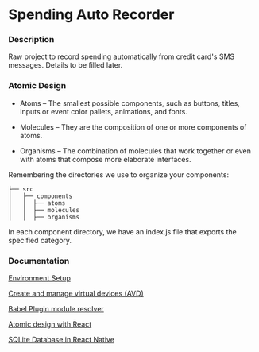 # Spending Auto Recorder

### Description

Raw project to record spending automatically from credit card's SMS messages. Details to be filled later. <br/>

### Atomic Design

* Atoms – The smallest possible components, such as buttons, titles, inputs or event color pallets, animations, and fonts.

* Molecules – They are the composition of one or more components of atoms.

* Organisms – The combination of molecules that work together or even with atoms that compose more elaborate interfaces.

Remembering the directories we use to organize your components:

```
├── src
│   ├── components
│   │  ├── atoms
│   │  ├── molecules
│   │  ├── organisms
``` 

In each component directory, we have an index.js file that exports the specified category.


### Documentation
[Environment Setup](https://reactnative.dev/docs/environment-setup)

[Create and manage virtual devices (AVD)](https://developer.android.com/studio/run/managing-avds)

[Babel Plugin module resolver](https://github.com/tleunen/babel-plugin-module-resolver#getting-started)

[Atomic design with React](https://cheesecakelabs.com/blog/efficient-way-structure-react-native-projects/)

[SQLite Database in React Native](https://aboutreact.com/example-of-sqlite-database-in-react-native/)
